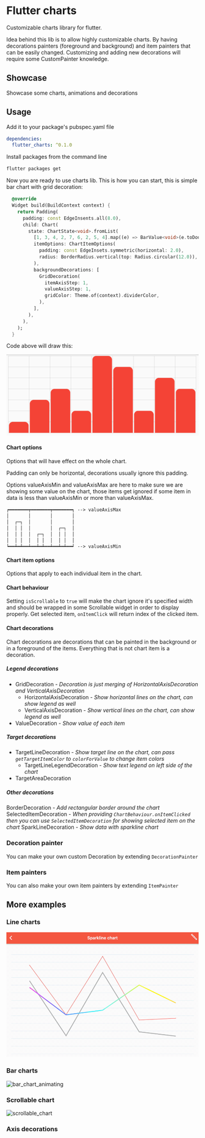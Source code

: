 # Flutter charts

Customizable charts library for flutter.

Idea behind this lib is to allow highly customizable charts. By having decorations painters (foreground and background) and item painters that can be easily changed. Customizing and adding new decorations will require some CustomPainter knowledge.

## Showcase
Showcase some charts, animations and decorations

## Usage
Add it to your package's pubspec.yaml file
```yaml
dependencies:
  flutter_charts: ^0.1.0
```

Install packages from the command line
```bash
flutter packages get
```

Now you are ready to use charts lib.
This is how you can start, this is simple bar chart with grid decoration:

```dart
  @override
  Widget build(BuildContext context) {
    return Padding(
      padding: const EdgeInsents.all(8.0),
      child: Chart(
        state: ChartState<void>.fromList(
          [1, 3, 4, 2, 7, 6, 2, 5, 4].map((e) => BarValue<void>(e.toDouble())).toList(),
          itemOptions: ChartItemOptions(
            padding: const EdgeInsets.symmetric(horizontal: 2.0),
            radius: BorderRadius.vertical(top: Radius.circular(12.0)),
          ),
          backgroundDecorations: [
            GridDecoration(
              itemAxisStep: 1,
              valueAxisStep: 1,
              gridColor: Theme.of(context).dividerColor,
            ),
          ],
        ),
      ),
    );
  }
```
Code above will draw this:

![simple_chart]

#### Chart options
Options that will have effect on the whole chart.

Padding can only be horizontal, decorations usually ignore this padding.

Options valueAxisMin and valueAxisMax are here to make sure we are showing some 
value on the chart, those items get ignored if some item in data is less than valueAxisMin or more than valueAxisMax.
```
┍━━━━━━━┯━━━━━━━┯━━━━━━━┑ --> valueAxisMax
│       │       │       │
│  ┌─┐  │       │       │
│  │ │  │       │  ┌─┐  │
│  │ │  │  ┌─┐  │  │ │  │
│  │ │  │  │ │  │  │ │  │
┕━━┷━┷━━┷━━┷━┷━━┷━━┷━┷━━┙ --> valueAxisMin
```

#### Chart item options
Options that apply to each individual item in the chart.

#### Chart behaviour
Setting `isScrollable` to `true` will make the chart ignore it's specified width and should be wrapped in some Scrollable widget in order to display properly.
Get selected item, `onItemClick` will return index of the clicked item.  

#### Chart decorations
Chart decorations are decorations that can be painted in the background or in a foreground of the items.
Everything that is not chart item is a decoration.

##### Legend decorations
 - GridDecoration - _Decoration is just merging of HorizontalAxisDecoration and VerticalAxisDecoration_
    - HorizontalAxisDecoration - _Show horizontal lines on the chart, can show legend as well_ 
    - VerticalAxisDecoration - _Show vertical lines on the chart, can show legend as well_
 - ValueDecoration - _Show value of each item_

##### Target decorations
 - TargetLineDecoration - _Show target line on the chart, can pass `getTargetItemColor` to `colorForValue` to change item colors_
    - TargetLineLegendDecoration - _Show text legend on left side of the chart_
 - TargetAreaDecoration

##### Other decorations
BorderDecoration - _Add rectangular border around the chart_
SelectedItemDecoration - _When providing `ChartBehaviour.onItemClicked` then you can use `SelectedItemDecoration` for showing selected item on the chart_
SparkLineDecoration - _Show data with sparkline chart_

### Decoration painter
You can make your own custom Decoration by extending `DecorationPainter`

### Item painters
You can also make your own item painters by extending `ItemPainter`

## More examples
### Line charts
![line_chart_animating]

### Bar charts
![bar_chart_animating]

### Scrollable chart
![scrollable_chart]

### Axis decorations

[simple_chart]: ./assets/simple_chart.png
[bar_chart_animating]: ./assets/bar_chart_animating.gif
[scrollable_chart]: ./assets/scrollable_chart.gif
[line_chart_animating]: ./assets/line_chart_animating.gif